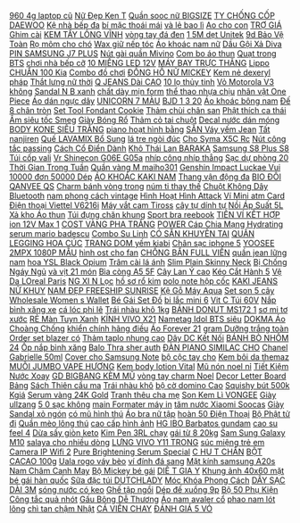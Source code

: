 [ 960 4g laptop cũ](https://cuahang10.github.io/p0/28/914/laptop-gaming-dell-n7559-core-i7-6700hqvga-gtx-960-4g-laptop-cu-choi-game-do-hoa-mua-hang-online/) [ Nữ Đẹp Ken T](https://cuahang7.github.io/p0/13/30/ao-thun-phan-quang-ike-cotton-75-form-rong-unisexnam-nu-dep-ken-t-shirt-mua-hang-online/) [ Quần sooc nữ BIGSIZE](https://cuahang4.github.io/p0/110/392/quan-sooc-nu-bigsize-40-80kg-mua-hang-online/) [ TY CHỐNG CỐP DAEWOO](https://cuahang10.github.io/p0/24/453/ty-chong-cop-daewoo-nubira-mua-hang-online/) [ Kệ nhà bếp đa](https://cuahang5.github.io/p0/160/420/ke-nha-bep-da-nang-kailang-mua-hang-online/) [ bí mặc thoái mái](https://cuahang5.github.io/p0/179/296/dam-da-tweed-duoi-ca-dinh-ngoc-dang-suong-rong-bau-bi-mac-thoai-mai-xinh-mua-hang-online/) [ và lẻ bao lì](https://cuahang12.github.io/p0/118/462/si-va-le-bao-li-xi-mua-hang-online/) [Ao cho con](https://cuahang12.github.io/p0/124/732/ao-cho-con-mua-hang-online/) [ TRỢ GIÁ Ghim cài](https://cuahang4.github.io/p0/111/83/tro-gia-ghim-cai-c62-mua-hang-online/) [ KEM TẨY LÔNG VĨNH](https://cuahang4.github.io/p0/125/844/kem-tay-long-vinh-vien-mua-hang-online/) [vòng tay đá đen](https://cuahang12.github.io/p0/124/44/vong-tay-da-den-mua-hang-online/) [ 1 5M dẹt Unitek](https://cuahang4.github.io/p0/103/50/cap-hdmi-15m-det-unitek-yc154-mua-hang-online/) [ 9d Bảo Vệ Toàn](https://cuahang7.github.io/p0/15/988/kinh-cuong-luc-9d-bao-ve-toan-man-hinh-danh-cho-oppo-realme-3-55pro-mua-hang-online/) [Rọ mõm cho chó](https://cuahang10.github.io/p0/13/837/ro-mom-cho-cho-mua-hang-online/) [Wax giữ nếp tóc](https://cuahang7.github.io/p0/49/298/wax-giu-nep-toc-mua-hang-online/) [ Áo khoác nam nữ](https://cuahang5.github.io/p0/150/437/ao-khoac-nam-nu-unisex-anh-that-100-mua-hang-online/) [ Dầu Gội Xả Diva](https://cuahang10.github.io/p0/26/499/cap-dau-goi-xa-diva-750ml-mua-hang-online/) [PIN SAMSUNG J7 PLUS](https://cuahang12.github.io/p0/113/424/pin-samsung-j7-plus-mua-hang-online/) [ Nút gài quần Mivino](https://cuahang7.github.io/p0/45/215/nut-gai-quan-mivino-khuy-cai-quan-dieu-chinh-lung-quan-jean-mau-moi-pk10-mua-hang-online/) [Com bo áo thun](https://cuahang4.github.io/p0/130/318/com-bo-ao-thun-mua-hang-online/) [Quạt trong BTS](https://cuahang7.github.io/p0/37/739/quat-trong-bts-mua-hang-online/) [ chơi nhà bếp cỡ](https://cuahang7.github.io/p0/6/651/bo-do-choi-nha-bep-co-lon-cho-be-tang-may-giat-pha-coffee-hut-bui-xay-sinh-to-may-ep-trai-cay-lo-nuong-mua-hang-online/) [ 10 MIẾNG LED 12V](https://cuahang12.github.io/p0/126/927/10-mieng-led-12v-15w-mau-trang-sieu-sang-mua-hang-online/) [ MÁY BAY TRỰC THĂNG](https://cuahang5.github.io/p0/172/30/may-bay-truc-thang-901-mua-hang-online/) [ Lippo CHUẨN 100 Kia](https://cuahang10.github.io/p0/15/45/lippo-chuan-100-kia-soluto-mua-hang-online/) [Combo đồ chơi](https://cuahang5.github.io/p0/171/874/combo-do-choi-mua-hang-online/) [ ĐỒNG HỒ NỮ MICKEY](https://cuahang5.github.io/p0/193/855/dong-ho-nu-mickey-dh36-mua-hang-online/) [Kem nẻ dexeryl pháp](https://cuahang12.github.io/p0/104/722/kem-ne-dexeryl-phap-mua-hang-online/) [ Thắt lưng nữ thời](https://cuahang5.github.io/p0/190/65/that-lung-nu-thoi-trang-mua-hang-online/) [ Q JEANS Dài CAO](https://cuahang4.github.io/p0/108/564/qjeans-dai-cao-cap-hang-vnxk-mua-hang-online/) [ 10 lọ thủy tinh](https://cuahang12.github.io/p0/129/608/bo-10-lo-thuy-tinh-kem-nut-ban-20ml-mua-hang-online/) [ Vỏ Motorola V3 không](https://cuahang7.github.io/p0/7/939/vo-motorola-v3-khong-phim-mua-hang-online/) [ Sandal N B xanh](https://cuahang4.github.io/p0/104/932/sandal-nb-xanh-reu-mua-hang-online/) [ chất dày mịn form](https://cuahang10.github.io/p0/14/799/lenkapas-quan-baggy-kaki-chat-day-min-form-dep-mua-hang-online/) [ thể thao nhựa chịu](https://cuahang12.github.io/p0/102/54/binh-nuoc-the-thao-nhua-chiu-nhiet-1400ml-1800ml-nhap-khau-chinh-hang-shotay-cao-cap-an-toan-trong-su-dung-qhmc-mua-hang-online/) [ nhân vật One Piece](https://cuahang7.github.io/p0/30/34/stickers-nhan-vat-one-piece-lon-100-mieng-anime-vua-hai-tac-khang-nuoc-mua-hang-online/) [ Áo dán ngực dây](https://cuahang5.github.io/p0/177/34/a2468-ao-dan-nguc-day-rut-mua-hang-online/) [UNICORN 7 MÀU](https://cuahang4.github.io/p0/113/308/unicorn-7-mau-mua-hang-online/) [ BJD 1 3 20](https://cuahang5.github.io/p0/154/497/toc-bup-be-bjd-13-20-23cm-mua-hang-online/) [ Áo khoác bông nam](https://cuahang4.github.io/p0/102/832/ao-khoac-bong-nam-nu-mua-hang-online/) [ Đế 8 chân tròn](https://cuahang7.github.io/p0/4/355/de-8-chan-tron-pf083a-mua-hang-online/) [ Set Tool Fondant Cookie](https://cuahang7.github.io/p0/45/337/letter-mold-set-tool-fondant-cookie-cutter-mua-hang-online/) [ Thảm chùi chân san](https://cuahang5.github.io/p0/178/307/tham-dam-chan-tham-chui-chan-san-ho-chong-truot-kich-thuoc-40-x-60-cm-nhieu-mau-sac-mua-hang-online/) [ Phật thích ca thái](https://cuahang12.github.io/p0/105/313/phat-thich-ca-thai-lan-mua-hang-online/) [Ấm siêu tốc Smeg](https://cuahang5.github.io/p0/157/880/am-sieu-toc-smeg-mua-hang-online/) [Giày Bóng Rổ](https://cuahang4.github.io/p0/103/40/giay-bong-ro-mua-hang-online/) [Thảm cỏ tai chuột](https://cuahang12.github.io/p0/105/36/tham-co-tai-chuot-mua-hang-online/) [ Decal nước dán móng](https://cuahang5.github.io/p0/185/425/decal-nuoc-dan-mong-ma-c-mua-hang-online/) [ BODY KONE SIÊU TRẮNG](https://cuahang10.github.io/p0/3/330/kem-body-kone-sieu-trang-da-mua-hang-online/) [ piano hoạt hình bằng](https://cuahang5.github.io/p0/158/724/do-choi-dan-piano-hoat-hinh-bang-nhua-cho-be-mua-hang-online/) [ SẴN Váy yếm Jean](https://cuahang4.github.io/p0/100/377/san-vay-yem-jean-y24-mua-hang-online/) [Tất nanjiren](https://cuahang10.github.io/p0/17/416/tat-nanjiren-mua-hang-online/) [ Quế LAVAMIX Bổ Sung](https://cuahang5.github.io/p0/178/688/ma-11lssale-giam-100-don-50k-phan-trun-que-lavamix-bo-sung-dinh-duong-cai-tao-dat-2kg-mua-hang-online/) [ lá tre ngòi đúc](https://cuahang10.github.io/p0/23/314/but-la-tre-ngoi-duc-04-mua-hang-online/) [ Cho Syma X5C Rc](https://cuahang4.github.io/p0/134/634/set-2-canh-quat-cho-syma-x5c-rc-drone-mua-hang-online/) [ Nút công tắc passing](https://cuahang4.github.io/p0/105/964/nut-cong-tac-passing-sh-mua-hang-online/) [ Cách Cổ Điển Dành](https://cuahang5.github.io/p0/167/27/set-12-vong-co-choker-phong-cach-co-dien-danh-cho-nu-mua-hang-online/) [ Khô Thái Lan BARAKA](https://cuahang7.github.io/p0/1/662/tui-thom-hoa-kho-thai-lan-baraka-200g-mua-hang-online/) [ Samsung S8 Plus S8](https://cuahang5.github.io/p0/195/992/siu-dan-man-samsung-s8-pluss8g955-mua-hang-online/) [Túi cốp vali](https://cuahang10.github.io/p0/20/577/tui-cop-vali-mua-hang-online/) [ Vr Shinecon G06E G05a](https://cuahang5.github.io/p0/151/32/chinh-hang-kinh-thuc-te-ao-vr-shinecon-g06e-g05a-g04e-mua-hang-online/) [nhíp công nhíp thẳng](https://cuahang10.github.io/p0/2/293/nhip-cong-nhip-thang-mua-hang-online/) [ Sạc dự phòng 20](https://cuahang4.github.io/p0/127/441/sac-du-phong-20000-mah-mua-hang-online/) [ Thời Gian Trong Tuần](https://cuahang7.github.io/p0/11/452/dong-ho-dieu-chinh-thoi-gian-trong-tuan-hieu-jkn-wts-3-110220vac-mua-hang-online/) [Quần vàng M maiho301](https://cuahang12.github.io/p0/122/318/quan-vang-m-maiho301-mua-hang-online/) [ Genshin Impact Luckae Vui](https://cuahang7.github.io/p0/32/487/artprint-a5-genshin-impact-luckae-vui-nhon-mua-hang-online/) [ 10000 đơn 50000 Dép](https://cuahang5.github.io/p0/152/772/ma-11fashionsale1-giam-10000-don-50000-dep-quai-ngang-nu-beo-mua-hang-online/) [ ÁO KHOÁC KAKI NAM](https://cuahang12.github.io/p0/102/142/ao-khoac-kaki-nam-gia-soc-mua-hang-online/) [ Thang vận động đa](https://cuahang7.github.io/p0/31/121/thang-van-dong-da-nang-mua-hang-online/) [ BIO ĐÔI QANVEE QS](https://cuahang4.github.io/p0/104/417/loc-bio-doi-qanvee-qs-100a-qs-200a-mua-hang-online/) [Charm bánh vòng trong](https://cuahang12.github.io/p0/104/849/charm-banh-vong-trong-mua-hang-online/) [ núm ti thay thế](https://cuahang4.github.io/p0/109/23/num-ti-comotomo-num-ti-thay-the-comotomo-1-2-3-tia-y-cut-hang-cao-cap-han-quoc-silicon-sieu-mem-chong-sac-cho-be-mua-hang-online/) [ Chuột Không Dây Bluetooth](https://cuahang4.github.io/p0/128/334/chuot-khong-day-bluetooth-30-mua-hang-online/) [ nam phong cách vintage](https://cuahang7.github.io/p0/16/584/ao-thun-nam-phong-cach-vintage-1980-mua-hang-online/) [ Hình Hoạt Hình Attack](https://cuahang4.github.io/p0/104/528/set-1-2-day-chuyen-mat-hinh-hoat-hinh-attack-on-titan-mua-hang-online/) [ Ví Mini atm Card](https://cuahang4.github.io/p0/104/541/vi-mini-atm-card-visit-mua-hang-online/) [ Điện thoại Viettel V6216i](https://cuahang10.github.io/p0/28/619/dien-thoai-viettel-v6216i-hoac-xphone-2-sim-cu-thoai-nguoi-gia-kem-pin-sac-mua-hang-online/) [ Máy vắt cam Tiross](https://cuahang7.github.io/p0/0/574/may-vat-cam-tiross-ts1392-mua-hang-online/) [ cây tự dính tự](https://cuahang7.github.io/p0/8/626/bang-keo-ghep-cay-tu-dinh-tu-huy-giup-bao-ve-moi-ghep-mua-hang-online/) [Nồi Áp Suất 5L](https://cuahang4.github.io/p0/127/181/noi-ap-suat-5l-mua-hang-online/) [ Xả kho Áo thun](https://cuahang7.github.io/p0/43/99/xa-kho-ao-thun-pikachu-thor-dep-sieu-ngau-gia-re-nhat-mua-hang-online/) [ Túi đựng chăn khung](https://cuahang12.github.io/p0/101/336/tui-dung-chan-khung-sat-mua-hang-online/) [Sport bra reebook](https://cuahang4.github.io/p0/146/584/sport-bra-reebook-mua-hang-online/) [ TIỀN VÍ KẾT HỢP](https://cuahang7.github.io/p0/8/91/vi-tien-vi-ket-hop-moc-khoa-mua-hang-online/) [ ion 12V Max 1](https://cuahang4.github.io/p0/129/740/pin-makita-lithium-ion-12v-max-15ah-bl1016-197393-5-mua-hang-online/) [ COST VÀNG PHA TRẮNG](https://cuahang5.github.io/p0/182/725/den-tro-sang-mini-2-mau-cost-vang-pha-trang-gom-anh-sang-mua-hang-online/) [ POWER Cáp Chia Mạng](https://cuahang12.github.io/p0/128/90/power-cap-chia-mang-lan-100mbps-mua-hang-online/) [Hydrating serum mario badescu](https://cuahang4.github.io/p0/137/527/hydrating-serum-mario-badescu-mua-hang-online/) [Combo Su Linh](https://cuahang4.github.io/p0/134/931/combo-su-linh-mua-hang-online/) [ CÓ SẴN KHUYÊN TAI](https://cuahang5.github.io/p0/158/14/co-san-khuyen-tai-nam-mua-hang-online/) [QUẦN LEGGING HOA CÚC](https://cuahang4.github.io/p0/111/809/quan-legging-hoa-cuc-mua-hang-online/) [TRANG DOM yếm kiabi](https://cuahang4.github.io/p0/106/374/trang-dom-yem-kiabi-mua-hang-online/) [Chân sạc iphone 5](https://cuahang12.github.io/p0/114/93/chan-sac-iphone-5-mua-hang-online/) [ YOOSEE 2MPX 1080P MẪU](https://cuahang12.github.io/p0/112/7/camera-yoosee-2mpx-1080p-mau-2020-mua-hang-online/) [ hình ost cho fan](https://cuahang4.github.io/p0/104/253/the-hinh-ost-cho-fan-bts-mua-hang-online/) [ CHỐNG BẨN FULL VIỀN](https://cuahang4.github.io/p0/133/858/op-lungiphone-chong-ban-full-vien-iphone-11-11pro-11promax-mua-hang-online/) [quần jean lững nam](https://cuahang12.github.io/p0/113/457/quan-jean-lung-nam-mua-hang-online/) [ hoa YSL Black Opium](https://cuahang12.github.io/p0/125/211/nuoc-hoa-ysl-black-opium-90ml-mua-hang-online/) [ Trâm cài lá ánh](https://cuahang7.github.io/p0/47/176/tram-cai-la-anh-kim-mua-hang-online/) [ Slim Plain Skinny Neck](https://cuahang5.github.io/p0/192/935/slim-plain-skinny-neck-necktie-mua-hang-online/) [ Bị Chống Ngáy Ngủ](https://cuahang7.github.io/p0/23/462/dung-cu-ho-tro-ngay-ngu-thiet-bi-chong-ngay-ngu-loc-khong-khi-2-in-1-mua-hang-online/) [ và vịt 21 món](https://cuahang7.github.io/p0/31/360/do-choi-cau-ca-va-vit-21-mon-cho-be-co-nhac-bo-do-choi-tre-em-ms1101702-mua-hang-online/) [ Bìa còng A5 5F](https://cuahang4.github.io/p0/142/910/bia-cong-a5-5f-cai-mua-hang-online/) [ Cây Lan Ý cao](https://cuahang7.github.io/p0/28/254/cay-gia-cay-lan-y-cao-90cm-mua-hang-online/) [ Kéo Cắt Hành 5](https://cuahang5.github.io/p0/178/23/keo-cat-hanh-5-luoi-mua-hang-online/) [ Vệ Da LOreal Paris](https://cuahang7.github.io/p0/34/391/kem-chong-nang-bao-ve-da-loreal-paris-loreal-paris-uv-perfect-spf50-pa-mua-hang-online/) [ NG XI N Lọc](https://cuahang12.github.io/p0/117/29/hang-xin-loc-gio-dieu-hoa-kia-morning-huyndai-i10-ma-9713307010-mua-hang-online/) [ hồ sơ rổ kim](https://cuahang12.github.io/p0/118/266/ke-ho-so-ro-kim-loai-mua-hang-online/) [ polo note hộp cốc](https://cuahang10.github.io/p0/0/269/ao-polo-note-hop-coc-dtr0519-mua-hang-online/) [ KAKI JEANS NỮ KHUY](https://cuahang10.github.io/p0/18/822/ao-kaki-jeans-nu-khuy-sau-sieu-hot-mua-hang-online/) [ NAM ĐẸP FREESHIP SUNRISE](https://cuahang10.github.io/p0/7/675/dong-ho-nam-dep-freeship-sunrise-1198sa-chinh-hang-mua-hang-online/) [ Kệ Gỗ Máy Aqua](https://cuahang7.github.io/p0/10/950/ke-go-may-aqua-5in1-mua-hang-online/) [ Set son 5 cây](https://cuahang5.github.io/p0/164/866/set-son-5-cay-kte-mua-hang-online/) [ Wholesale Women s Wallet](https://cuahang12.github.io/p0/107/666/coin-purse-pouch-souvenir-jewelry-wallet-wholesale-women-s-wallet-vi-mua-hang-online/) [ Bé Gái Set Đồ](https://cuahang12.github.io/p0/108/517/-mua-hang-online/) [ bi lắc mini 6](https://cuahang12.github.io/p0/101/974/ban-bi-lac-mini-6-tay-cam-thep-khong-gi-dai-69cm-mua-hang-online/) [ Vit C Túi 60V](https://cuahang10.github.io/p0/1/923/colla-vit-c-tui-60v-thai-lan-mua-hang-online/) [ Nắp bình xăng xe](https://cuahang4.github.io/p0/132/574/nap-binh-xang-xe-airblade-lead-doi-moi-hdvn-mua-hang-online/) [ cá lóc phi lê](https://cuahang12.github.io/p0/128/839/mam-ca-loc-phi-le-500gr-mua-hang-online/) [Trái nhàu khô 1kg](https://cuahang5.github.io/p0/152/437/trai-nhau-kho-1kg-mua-hang-online/) [ BÁNH DONUT MS172 1](https://cuahang10.github.io/p0/13/463/khuon-lam-banh-donut-ms172-1-cai-mua-hang-online/) [ sơ mi tơ xước](https://cuahang12.github.io/p0/102/308/ao-so-mi-cong-so-ao-so-mi-to-xuoc-co-sen-2-tang-dai-tay-mua-hang-online/) [ RẺ Màn Tuyn Xanh](https://cuahang4.github.io/p0/139/523/sale-re-man-tuyn-xanh-man-ngu-chong-muoi-du-size-m2m6m8-mua-hang-online/) [KÍNH VIVO X21](https://cuahang4.github.io/p0/136/213/kinh-vivo-x21-mua-hang-online/) [ Nametag Idol BTS siêu](https://cuahang5.github.io/p0/166/256/nametag-idol-bts-sieu-hit-hot-mua-hang-online/) [ DOKMA Áo Choàng Chống](https://cuahang4.github.io/p0/139/345/dokma-ao-choang-chong-tia-uv-ds184-mua-hang-online/) [ khiển chính hãng điều](https://cuahang10.github.io/p0/8/727/dieu-khien-chinh-hang-dieu-hoa-panasonic-dong-eion-mua-hang-online/) [Áo Forever 21](https://cuahang5.github.io/p0/173/350/ao-forever-21-mua-hang-online/) [ gram Dưỡng trắng toàn](https://cuahang7.github.io/p0/33/346/kem-kbone-whitening-body-cream-200-gram-duong-trang-toan-than-mua-hang-online/) [ Order set blazer có](https://cuahang10.github.io/p0/25/181/order-set-blazer-co-video-mua-hang-online/) [ Thảm taplo nhung cao](https://cuahang12.github.io/p0/102/870/tham-taplo-nhung-cao-cap-vios-ranger-mua-hang-online/) [ Dây DC Kết Nối](https://cuahang10.github.io/p0/1/852/day-dc-ket-noi-may-xam-mua-hang-online/) [ BÁNH BÒ NHÔM 24](https://cuahang4.github.io/p0/100/376/bo-khuon-banh-bo-nhom-24-mon-vt-mua-hang-online/) [ Ốp nắp bình xăng](https://cuahang4.github.io/p0/123/117/op-nap-binh-xang-xe-cerato-2019-mua-hang-online/) [Balo Thra sher auth](https://cuahang5.github.io/p0/152/982/balo-thrasher-auth-mua-hang-online/) [ ĐÀN PIANO SIMILAC CHO](https://cuahang7.github.io/p0/7/34/dan-piano-similac-cho-be-mua-hang-online/) [Chanel Gabrielle 50ml](https://cuahang7.github.io/p0/35/594/chanel-gabrielle-50ml-mua-hang-online/) [ Cover cho Samsung Note](https://cuahang7.github.io/p0/3/615/op-lung-clear-cover-cho-samsung-note-10-mua-hang-online/) [ bộ cộc tay cho](https://cuahang7.github.io/p0/0/344/5-bo-coc-tay-cho-be-mua-hang-online/) [Kem bôi da themaz](https://cuahang5.github.io/p0/152/540/kem-boi-da-themaz-mua-hang-online/) [ MUỖI JUMBO VAPE HƯƠNG](https://cuahang10.github.io/p0/13/953/binh-xit-con-trung-muoi-jumbo-vape-huong-cam-chanh-dang-chai-600ml-mua-hang-online/) [ Kem body lotion Vital](https://cuahang12.github.io/p0/112/292/kem-body-lotion-vital-luxyry-mua-hang-online/) [ Mũ nón noel nỉ](https://cuahang4.github.io/p0/107/265/mu-non-noel-ni-lon-mua-hang-online/) [ Tiết Kiệm Nước Xoay](https://cuahang7.github.io/p0/6/36/dau-voi-tiet-kiem-nuoc-xoay-360-do-mua-hang-online/) [ GD BIGBANG KÈM MŨ](https://cuahang4.github.io/p0/128/478/doll-gd-bigbang-kem-mu-meo-mua-hang-online/) [ vòng tay charm Noel](https://cuahang4.github.io/p0/121/352/vong-tay-charm-noelhandmade-mua-hang-online/) [ Decor Letter Board Bảng](https://cuahang7.github.io/p0/23/81/la-decor-letter-board-bang-go-ghep-chu-mua-hang-online/) [ Sách Thiên cầu ma](https://cuahang5.github.io/p0/163/705/sach-thien-cau-ma-thuat-mua-hang-online/) [Trái nhàu khô](https://cuahang5.github.io/p0/150/998/trai-nhau-kho-mua-hang-online/) [ bộ cờ domino Cao](https://cuahang7.github.io/p0/15/280/bo-co-domino-cao-thang-mua-hang-online/) [ Squishy bút 500k Kgiá](https://cuahang5.github.io/p0/191/513/combo-squishy-but-500k-kgia-sap-kh3-mua-hang-online/) [ Serum vàng 24K Gold](https://cuahang7.github.io/p0/20/246/serum-vang-24k-gold-nine-premium-ampoule-mua-hang-online/) [ Tranh thêu cha mẹ](https://cuahang12.github.io/p0/110/145/tranh-theu-cha-me-hoa-sen-mua-hang-online/) [ Son Kem Lì VONGEE](https://cuahang12.github.io/p0/107/818/set-5-son-kem-li-vongee-hac-trang-mua-hang-online/) [Giày ullzang](https://cuahang5.github.io/p0/160/68/giay-ullzang-mua-hang-online/) [ 5 0 sạc không](https://cuahang7.github.io/p0/36/301/tai-nghe-airpod-pro-rep-11-bluetooth-50-sac-khong-day-mua-hang-online/) [ main Formater máy in](https://cuahang7.github.io/p0/13/222/card-main-formater-may-in-mau-canon-ip-3680-mua-hang-online/) [ tăm nước Xiaomi Soocas](https://cuahang12.github.io/p0/113/618/may-tam-nuoc-xiaomi-soocas-w3-binh-xit-ve-sinh-rang-mieng-xiaomi-mijia-flosser-milifeshop-mua-hang-online/) [Giày Sandal xỏ ngón](https://cuahang4.github.io/p0/113/845/giay-sandal-xo-ngon-mua-hang-online/) [ có mũ hình thú](https://cuahang4.github.io/p0/112/495/ao-ni-co-mu-hinh-thu-cho-cho-meo-mua-hang-online/) [Áo bra nữ tập](https://cuahang10.github.io/p0/28/603/ao-bra-nu-tap-mua-hang-online/) [ hoàn 50 Điện Thoại](https://cuahang7.github.io/p0/38/573/ma-svc-81865358-hoan-50-dien-thoai-iphone-6s-plus-lock-va-quoc-te-hang-chinh-hang-nguyen-ban-dep-nhu-moi-mua-hang-online/) [ Bộ Phật tử đi](https://cuahang10.github.io/p0/27/958/bo-phat-tu-di-chua-mua-hang-online/) [ Quần mèo lông thú](https://cuahang7.github.io/p0/14/157/quan-meo-long-thu-oder-mua-hang-online/) [ cao cấp hình ảnh](https://cuahang5.github.io/p0/156/700/ao-hoodie-do-vai-ni-cao-cap-hinh-anh-leeza-tu-chup-mua-hang-online/) [ HG IBO Barbatos gundam](https://cuahang4.github.io/p0/120/638/mo-hinh-hg-ibo-barbatos-gundam-2nd-mua-hang-online/) [ cao su feel 4](https://cuahang4.github.io/p0/113/764/bao-cao-su-feel-4-in-1-gan-gai-mua-hang-online/) [Dừa sấy giòn keto](https://cuahang10.github.io/p0/28/190/dua-say-gion-keto-mua-hang-online/) [ Kim Pen 3RL chạy](https://cuahang12.github.io/p0/124/42/kim-pen-3rl-chay-khung-quatat-mua-hang-online/) [ gái từ 8 20kg](https://cuahang4.github.io/p0/145/236/bo-dui-lanh-dai-tay-cho-be-gai-tu-8-20kg-1-5-tuoi-mua-hang-online/) [ Sam Sung Galaxy M10](https://cuahang12.github.io/p0/107/493/op-cho-sam-sung-galaxy-m10a10-mua-hang-online/) [ salaya cho nhiều dòng](https://cuahang12.github.io/p0/107/662/oc-xo-gac-chan-inox-salaya-cho-nhieu-dong-xe-mua-hang-online/) [ LƯNG VIVO Y11 TRONG](https://cuahang12.github.io/p0/108/822/op-lung-vivo-y11-trong-suot-mua-hang-online/) [ súc miệng trẻ em](https://cuahang7.github.io/p0/23/190/nuoc-suc-mieng-tre-em-chicki-mua-hang-online/) [ Camera IP Wifi 2](https://cuahang4.github.io/p0/130/473/camera-ip-wifi-20mp-ipc-c22ep-imou-mua-hang-online/) [ Pure Brightening Serum Special](https://cuahang4.github.io/p0/111/694/set-tinh-chat-duong-trang-da-yehwadam-jeju-magnolia-pure-brightening-serum-special-set-mua-hang-online/) [ C HU T CHÂN](https://cuahang4.github.io/p0/147/123/moc-hut-chan-khong-treo-do-mua-hang-online/) [BỘT CACAO 100g](https://cuahang10.github.io/p0/9/461/bot-cacao-100g-mua-hang-online/) [ Uala rogo váy bèo](https://cuahang7.github.io/p0/1/115/uala-rogo-vay-beo-vai-mua-hang-online/) [ ví đính đá sang](https://cuahang10.github.io/p0/27/15/vi-dinh-da-sang-chanh-mua-hang-online/) [Mặt kính samsung A20s](https://cuahang5.github.io/p0/166/583/mat-kinh-samsung-a20s-mua-hang-online/) [ Nam Châm Canh May](https://cuahang7.github.io/p0/16/280/cu-nam-cham-canh-may-thang-mua-hang-online/) [Bộ Mickey bé gái](https://cuahang7.github.io/p0/29/664/bo-mickey-be-gai-mua-hang-online/) [ DIÊ T GIA Y](https://cuahang12.github.io/p0/132/203/gia-huy-diet-giay-batar-jean-mua-hang-online/) [ Khung ảnh 40x60 mặt](https://cuahang10.github.io/p0/18/602/khung-anh-40x60-mat-mica-mua-hang-online/) [ bé gái hàn quốc](https://cuahang12.github.io/p0/125/205/giay-be-gai-han-quoc-tt339-mua-hang-online/) [ Sữa đặc túi DUTCHLADY](https://cuahang7.github.io/p0/43/87/sua-dac-tui-dutchlady-560g-mua-hang-online/) [ Móc Khóa Phong Cách](https://cuahang12.github.io/p0/101/280/moc-khoa-phong-cach-genshuin-6cm-9856-mua-hang-online/) [DÂY SẠC DÀI 3M](https://cuahang4.github.io/p0/100/143/day-sac-dai-3m-mua-hang-online/) [ sóng nước có keo](https://cuahang5.github.io/p0/197/463/tranh-ho-ca-sn-song-nuoc-co-keo-san-mua-hang-online/) [Ghế tập ngồi](https://cuahang10.github.io/p0/25/487/ghe-tap-ngoi-mua-hang-online/) [Dép đế xuồng 9p](https://cuahang7.github.io/p0/21/908/dep-de-xuong-9p-mua-hang-online/) [ Bộ 50 Phụ Kiện](https://cuahang5.github.io/p0/195/466/bo-50-phu-kien-cau-ca-bang-thep-khong-gi-mua-hang-online/) [Công tắc quả nhót](https://cuahang4.github.io/p0/104/581/cong-tac-qua-nhot-mua-hang-online/) [ Gấu Bông Dễ Thương](https://cuahang7.github.io/p0/33/543/gau-bong-de-thuong-9cm-mua-hang-online/) [ Áo nam avaler cổ](https://cuahang4.github.io/p0/141/451/ao-nam-avaler-co-duc-mua-hang-online/) [ phao nam lót lông](https://cuahang4.github.io/p0/113/1/ao-khoac-phao-nam-lot-long-an146x-mua-hang-online/) [ chì tan chậm Nhật](https://cuahang4.github.io/p0/130/928/phan-chi-tan-cham-nhat-ban-hi-control-300gr-nhap-khau-chuyen-dung-mua-hang-online/) [CÁ VIÊN CHAY](https://cuahang7.github.io/p0/38/444/ca-vien-chay-mua-hang-online/) [ ĐÁNH GIÁ 5 VỎ](https://cuahang12.github.io/p0/119/695/nhap-ma-giam-70-ban-lo-xin-danh-gia-5-vo-op-airtag-xin-follow-shop-san-pham-hinh-that-100-mua-hang-online/) 